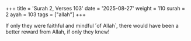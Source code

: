 +++
title = 'Surah 2, Verses 103'
date = '2025-08-27'
weight = 110
surah = 2
ayah = 103
tags = ["allah"]
+++

If only they were faithful and mindful ˹of Allah˺, there would have been a better reward from Allah, if only they knew!